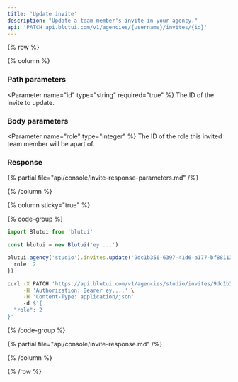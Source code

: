 ```yaml
---
title: 'Update invite'
description: "Update a team member's invite in your agency."
api: 'PATCH api.blutui.com/v1/agencies/{username}/invites/{id}'
---
```


{% row %}

{% column %}
### Path parameters

<Parameter name="id" type="string" required="true" %}
The ID of the invite to update.
</Parameter>

### Body parameters

<Parameter name="role" type="integer" %}
The ID of the role this invited team member will be apart of.
</Parameter>

### Response

{% partial file="api/console/invite-response-parameters.md" /%}

{% /column %}

{% column sticky="true" %}

{% code-group %}

```ts {% process=false filename="Node.js" %}
import Blutui from 'blutui'

const blutui = new Blutui('ey....')

blutui.agency('studio').invites.update('9dc1b356-6397-41d6-a177-bf88113d2084', {
  role: 2
})
```

```bash {% process=false filename="cURL" %}
curl -X PATCH 'https://api.blutui.com/v1/agencies/studio/invites/9dc1b356-6397-41d6-a177-bf88113d2084' \
     -H 'Authorization: Bearer ey....' \
     -H 'Content-Type: application/json'
     -d $'{
  "role": 2
}'
```

{% /code-group %}

{% partial file="api/console/invite-response.md" /%}

{% /column %}

{% /row %}

